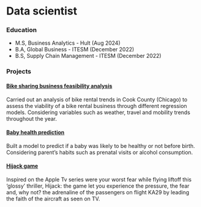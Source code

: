 # Data scientist

### Education
- M.S, Business Analytics - Hult (Aug 2024)
- B.A, Global Business - ITESM (December 2022)
- B.S, Supply Chain Management - ITESM (December 2022)

### Projects

<h4><a href="https://github.com/rebe-canales/bike-sharing-regression">Bike sharing business feasibility analysis</a></h4>
Carried out an analysis of bike rental trends in Cook County (Chicago) to assess the viability of a bike rental business through different regression models. Considering variables such as weather, travel and mobility trends throughout the year.

<h4><a href="https://github.com/rebe-canales/baby-weight-classification">Baby health prediction</a></h4>
Built a  model  to predict if a baby was likely to be healthy or not before birth. Considering parent’s habits such as prenatal visits or alcohol consumption. 

<h4><a href="https://github.com/rebe-canales/hijack-adventure-game">Hijack game</a></h4>
Inspired on the Apple Tv series were your worst fear while flying liftoff this ‘glossy’ thriller, Hijack: the game let you experience the pressure, the fear and, why not? the adrenaline of the passengers on flight KA29 by leading the faith of the aircraft as seen on TV.
